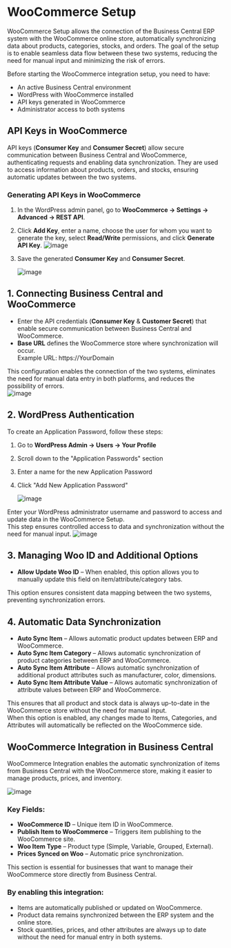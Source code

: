 
# WooCommerce Setup

WooCommerce Setup allows the connection of the Business Central ERP system with the WooCommerce online store, automatically synchronizing data about products, categories, stocks, and orders. The goal of the setup is to enable seamless data flow between these two systems, reducing the need for manual input and minimizing the risk of errors.

Before starting the WooCommerce integration setup, you need to have:

- An active Business Central environment
- WordPress with WooCommerce installed
- API keys generated in WooCommerce
- Administrator access to both systems

## API Keys in WooCommerce

API keys (**Consumer Key** and **Consumer Secret**) allow secure communication between Business Central and WooCommerce, authenticating requests and enabling data synchronization. They are used to access information about products, orders, and stocks, ensuring automatic updates between the two systems.

### Generating API Keys in WooCommerce

1. In the WordPress admin panel, go to **WooCommerce → Settings → Advanced → REST API**.
2. Click **Add Key**, enter a name, choose the user for whom you want to generate the key, select **Read/Write** permissions, and click **Generate API Key**.
    ![image](WooImage/api.png)
3. Save the generated **Consumer Key** and **Consumer Secret**.

    ![image](WooImage/key.png)

## 1. Connecting Business Central and WooCommerce
- Enter the API credentials (**Consumer Key** & **Customer Secret**) that enable secure communication between Business Central and WooCommerce.  
- **Base URL** defines the WooCommerce store where synchronization will occur.  
     Example URL: https://YourDomain

This configuration enables the connection of the two systems, eliminates the need for manual data entry in both platforms, and reduces the possibility of errors.  
    ![image](WooImage/wooCom.png)

## 2. WordPress Authentication
To create an Application Password, follow these steps:

1. Go to **WordPress Admin → Users → Your Profile**
2. Scroll down to the "Application Passwords" section
3. Enter a name for the new Application Password 
4. Click "Add New Application Password"
   
     ![image](WooImage/Password.png)

Enter your WordPress administrator username and password to access and update data in the WooCommerce Setup.  
This step ensures controlled access to data and synchronization without the need for manual input.
    ![image](WooImage/setup.png)


## 3. Managing Woo ID and Additional Options
- **Allow Update Woo ID** – When enabled, this option allows you to manually update this field on item/attribute/category tabs.

This option ensures consistent data mapping between the two systems, preventing synchronization errors.

## 4. Automatic Data Synchronization
- **Auto Sync Item** – Allows automatic product updates between ERP and WooCommerce.
- **Auto Sync Item Category** – Allows automatic synchronization of product categories between ERP and WooCommerce.
- **Auto Sync Item Attribute** – Allows automatic synchronization of additional product attributes such as manufacturer, color, dimensions.
- **Auto Sync Item Attribute Value** – Allows automatic synchronization of attribute values between ERP and WooCommerce.

This ensures that all product and stock data is always up-to-date in the WooCommerce store without the need for manual input.  
When this option is enabled, any changes made to Items, Categories, and Attributes will automatically be reflected on the WooCommerce side.

## **WooCommerce Integration in Business Central**  

WooCommerce Integration enables the automatic synchronization of items from Business Central with the WooCommerce store, making it easier to manage products, prices, and inventory.  

![image](WooImage/Integration.png)

### Key Fields:  
- **WooCommerce ID** – Unique item ID in WooCommerce.  
- **Publish Item to WooCommerce** – Triggers item publishing to the WooCommerce site.  
- **Woo Item Type** – Product type (Simple, Variable, Grouped, External).  
- **Prices Synced on Woo** – Automatic price synchronization.  

This section is essential for businesses that want to manage their WooCommerce store directly from Business Central.  

### By enabling this integration:  
- Items are automatically published or updated on WooCommerce.  
- Product data remains synchronized between the ERP system and the online store.  
- Stock quantities, prices, and other attributes are always up to date without the need for manual entry in both systems.